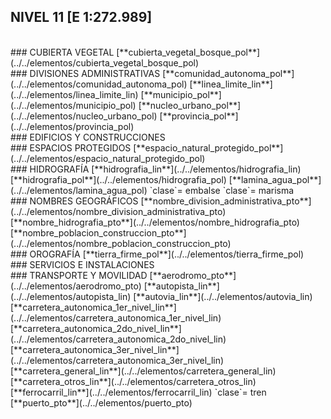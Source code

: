 ## NIVEL 11 [E 1:272.989]

<br />
### CUBIERTA VEGETAL
[**cubierta_vegetal_bosque_pol**](../../elementos/cubierta_vegetal_bosque_pol)  
<br />
### DIVISIONES ADMINISTRATIVAS
[**comunidad_autonoma_pol**](../../elementos/comunidad_autonoma_pol)  
[**linea_limite_lin**](../../elementos/linea_limite_lin)  
[**municipio_pol**](../../elementos/municipio_pol)  
[**nucleo_urbano_pol**](../../elementos/nucleo_urbano_pol)  
[**provincia_pol**](../../elementos/provincia_pol)  
<br />
### EDIFICIOS Y CONSTRUCCIONES
<br />
### ESPACIOS PROTEGIDOS
[**espacio_natural_protegido_pol**](../../elementos/espacio_natural_protegido_pol)  
<br />
### HIDROGRAFÍA
[**hidrografia_lin**](../../elementos/hidrografia_lin)  
[**hidrografia_pol**](../../elementos/hidrografia_pol)  
[**lamina_agua_pol**](../../elementos/lamina_agua_pol)  
`clase`= embalse  
`clase`= marisma  
<br />
### NOMBRES GEOGRÁFICOS
[**nombre_division_administrativa_pto**](../../elementos/nombre_division_administrativa_pto)  
[**nombre_hidrografia_pto**](../../elementos/nombre_hidrografia_pto)  
[**nombre_poblacion_construccion_pto**](../../elementos/nombre_poblacion_construccion_pto)  
<br />
### OROGRAFÍA
[**tierra_firme_pol**](../../elementos/tierra_firme_pol)  
<br />
### SERVICIOS E INSTALACIONES
<br />
### TRANSPORTE Y MOVILIDAD
[**aerodromo_pto**](../../elementos/aerodromo_pto)  
[**autopista_lin**](../../elementos/autopista_lin)  
[**autovia_lin**](../../elementos/autovia_lin)  
[**carretera_autonomica_1er_nivel_lin**](../../elementos/carretera_autonomica_1er_nivel_lin)  
[**carretera_autonomica_2do_nivel_lin**](../../elementos/carretera_autonomica_2do_nivel_lin)  
[**carretera_autonomica_3er_nivel_lin**](../../elementos/carretera_autonomica_3er_nivel_lin)  
[**carretera_general_lin**](../../elementos/carretera_general_lin)  
[**carretera_otros_lin**](../../elementos/carretera_otros_lin)  
[**ferrocarril_lin**](../../elementos/ferrocarril_lin)  
`clase`= tren  
[**puerto_pto**](../../elementos/puerto_pto)  
